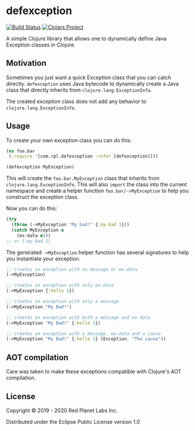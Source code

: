 # defexception
[![Build Status](https://travis-ci.org/redplanetlabs/defexception.svg?branch=master)](https://travis-ci.org/redplanetlabs/defexception)
[![Clojars Project](https://img.shields.io/clojars/v/com.rpl/defexception.svg)](https://clojars.org/com.rpl/defexception)

A simple Clojure library that allows one to dynamically define Java Exception classes in Clojure.

## Motivation

Sometimes you just want a quick Exception class that you can catch
directly. `defexception` uses Java bytecode to dynamically create a
Java class that directly inherits from `clojure.lang.ExceptionInfo`.

The created exception class does not add any behavior to `clojure.lang.ExceptionInfo`.

## Usage

To create your own exception class you can do this:

```clojure
(ns foo.bar
 (:require '[com.rpl.defexception :refer [defexception]]))

(defexception MyException)
```

This will create the `foo.bar.MyException` class that inherits from
`clojure.lang.ExceptionInfo`. This will also `import` the class into
the current namespace and create a helper function
`foo.bar/->MyException` to help you construct the exception class.

Now you can do this:

```clojure
(try
  (throw (->MyException "My bad!" {:my-bad 1}))
  (catch MyException e
    (ex-data e)))
;; => {:my-bad 1}
```

The generated `->MyException` helper function has several signatures
to help you instantiate your exception.

```clojure
;; creates an exception with no message or ex-data
(->MyException) 

;; creates an exception with only ex-data
(->MyException {:hello 1}) 

;; creates an exception with only a message
(->MyException "My Bad!") 

;; creates an exception with both a message and ex-data
(->MyException "My Bad!" {:hello 1}) 

;; creates an exception with a message, ex-data and a cause
(->MyException "My Bad!" {:hello 1} (Exception. "The cause"))
```

## AOT compilation

Care was taken to make these exceptions compatible with Clojure's AOT
compilation.

## License

Copyright © 2019 - 2020 Red Planet Labs Inc.

Distributed under the Eclipse Public License version 1.0
